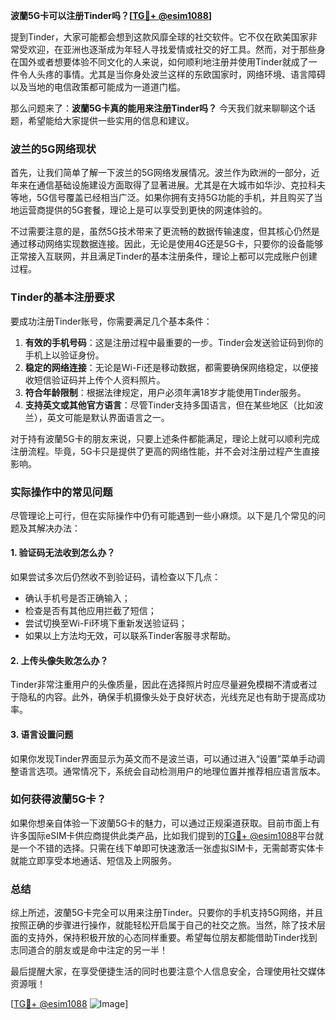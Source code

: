 **波蘭5G卡可以注册Tinder吗？[[TG💪+ @esim1088](https://t.me/s/esim1088)]**

提到Tinder，大家可能都会想到这款风靡全球的社交软件。它不仅在欧美国家非常受欢迎，在亚洲也逐渐成为年轻人寻找爱情或社交的好工具。然而，对于那些身在国外或者想要体验不同文化的人来说，如何顺利地注册并使用Tinder就成了一件令人头疼的事情。尤其是当你身处波兰这样的东欧国家时，网络环境、语言障碍以及当地的电信政策都可能成为一道道门槛。

那么问题来了：**波蘭5G卡真的能用来注册Tinder吗？** 今天我们就来聊聊这个话题，希望能给大家提供一些实用的信息和建议。

### 波兰的5G网络现状

首先，让我们简单了解一下波兰的5G网络发展情况。波兰作为欧洲的一部分，近年来在通信基础设施建设方面取得了显著进展。尤其是在大城市如华沙、克拉科夫等地，5G信号覆盖已经相当广泛。如果你拥有支持5G功能的手机，并且购买了当地运营商提供的5G套餐，理论上是可以享受到更快的网速体验的。

不过需要注意的是，虽然5G技术带来了更流畅的数据传输速度，但其核心仍然是通过移动网络实现数据连接。因此，无论是使用4G还是5G卡，只要你的设备能够正常接入互联网，并且满足Tinder的基本注册条件，理论上都可以完成账户创建过程。

### Tinder的基本注册要求

要成功注册Tinder账号，你需要满足几个基本条件：

1. **有效的手机号码**：这是注册过程中最重要的一步。Tinder会发送验证码到你的手机上以验证身份。
2. **稳定的网络连接**：无论是Wi-Fi还是移动数据，都需要确保网络稳定，以便接收短信验证码并上传个人资料照片。
3. **符合年龄限制**：根据法律规定，用户必须年满18岁才能使用Tinder服务。
4. **支持英文或其他官方语言**：尽管Tinder支持多国语言，但在某些地区（比如波兰），英文可能是默认界面语言之一。

对于持有波蘭5G卡的朋友来说，只要上述条件都能满足，理论上就可以顺利完成注册流程。毕竟，5G卡只是提供了更高的网络性能，并不会对注册过程产生直接影响。

### 实际操作中的常见问题

尽管理论上可行，但在实际操作中仍有可能遇到一些小麻烦。以下是几个常见的问题及其解决办法：

#### 1. 验证码无法收到怎么办？
如果尝试多次后仍然收不到验证码，请检查以下几点：
- 确认手机号是否正确输入；
- 检查是否有其他应用拦截了短信；
- 尝试切换至Wi-Fi环境下重新发送验证码；
- 如果以上方法均无效，可以联系Tinder客服寻求帮助。

#### 2. 上传头像失败怎么办？
Tinder非常注重用户的头像质量，因此在选择照片时应尽量避免模糊不清或者过于隐私的内容。此外，确保手机摄像头处于良好状态，光线充足也有助于提高成功率。

#### 3. 语言设置问题
如果你发现Tinder界面显示为英文而不是波兰语，可以通过进入“设置”菜单手动调整语言选项。通常情况下，系统会自动检测用户的地理位置并推荐相应语言版本。

### 如何获得波蘭5G卡？

如果你想亲自体验一下波蘭5G卡的魅力，可以通过正规渠道获取。目前市面上有许多国际eSIM卡供应商提供此类产品，比如我们提到的[TG💪+ @esim1088](https://t.me/s/esim1088)平台就是一个不错的选择。只需在线下单即可快速激活一张虚拟SIM卡，无需邮寄实体卡就能立即享受本地通话、短信及上网服务。

### 总结

综上所述，波蘭5G卡完全可以用来注册Tinder。只要你的手机支持5G网络，并且按照正确的步骤进行操作，就能轻松开启属于自己的社交之旅。当然，除了技术层面的支持外，保持积极开放的心态同样重要。希望每位朋友都能借助Tinder找到志同道合的朋友或是命中注定的另一半！

最后提醒大家，在享受便捷生活的同时也要注意个人信息安全，合理使用社交媒体资源哦！

[[TG💪+ @esim1088](https://t.me/s/esim1088) ![Image](https://i.postimg.cc/4NQfJmqS/Snipaste-2025-05-13-00-14-12.png)]